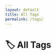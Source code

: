```yaml
---
layout: default
title: All Tags
permalink: /tags/
---
```


<h1>🏷 All Tags</h1>
<div id="tag-graph" style="border:1px solid var(--tertiary); height: 600px;"></div>

<script src="https://unpkg.com/vis-network/standalone/umd/vis-network.min.js"></script>
<link href="https://unpkg.com/vis-network/styles/vis-network.css" rel="stylesheet" type="text/css" />

<script>
  const tagCounts = {};
  {% for note in site.notes %}
    {% if note.published != false and note.tags %}
      {% for tag in note.tags %}
        tagCounts["{{ tag }}"] = (tagCounts["{{ tag }}"] || 0) + 1;
      {% endfor %}
    {% endif %}
  {% endfor %}

  const tags = Object.keys(tagCounts);
  const nodes = tags.map(tag => {
    const count = tagCounts[tag];
    const size = Math.min(30, Math.max(10, count * 5)); // Minimum 10, max 30
    return {
      id: tag,
      label: tag,
      value: size,
      shape: 'dot',
      font: {
        face: 'IBM Plex Mono',
        color: 'var(--darkgray)'
      },
      color: {
        background: 'var(--secondary)',
        border: 'var(--tertiary)',
        highlight: {
          background: 'var(--highlight)',
          border: 'var(--tertiary)'
        }
      }
    };
  });

  const edges = [];
  for (let i = 0; i < tags.length; i++) {
    for (let j = i + 1; j < tags.length; j++) {
      edges.push({ from: tags[i], to: tags[j], dashes: true, color: 'var(--darkgray)' });
    }
  }

  const data = {
    nodes: new vis.DataSet(nodes),
    edges: new vis.DataSet(edges)
  };

  const options = {
    interaction: { hover: true },
    nodes: {
      borderWidth: 2,
    },
    edges: {
      width: 1,
      smooth: false
    },
    physics: {
      stabilization: true
    }
  };

  const container = document.getElementById('tag-graph');
  const network = new vis.Network(container, data, options);

  // On click, go to the tag page
  network.on("click", function (params) {
    if (params.nodes.length > 0) {
      const tag = params.nodes[0];
      window.location.href = `/tags/${tag}/`;
    }
  });
</script>
